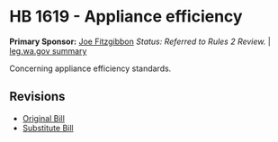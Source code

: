 # HB 1619 - Appliance efficiency
**Primary Sponsor:** [Joe Fitzgibbon](/person/leg/joe.fitzgibbon.md)
*Status: Referred to Rules 2 Review.* | [leg.wa.gov summary](https://app.leg.wa.gov/billsummary?BillNumber=1619&Year=2021)

Concerning appliance efficiency standards.

## Revisions
* [Original Bill](1/)
* [Substitute Bill](S/)